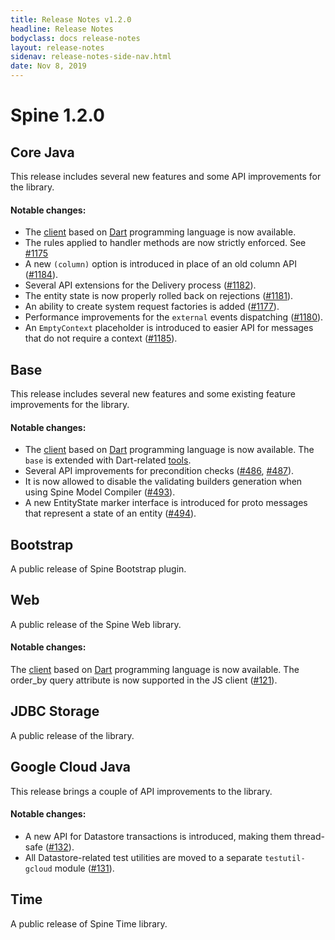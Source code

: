 ```yaml
---
title: Release Notes v1.2.0
headline: Release Notes
bodyclass: docs release-notes
layout: release-notes
sidenav: release-notes-side-nav.html
date: Nov 8, 2019
---
```


# Spine 1.2.0

## Core Java
This release includes several new features and some API improvements for the library.

#### Notable changes:

- The [client](https://github.com/SpineEventEngine/dart) based on [Dart](https://dart.dev/) 
programming language is now available.
- The rules applied to handler methods are now strictly enforced. See [#1175]({{site.core_java_repo}}/pull/1175)
- A new `(column)` option is introduced in place of an old column API ([#1184]({{site.core_java_repo}}/pull/1184)).
- Several API extensions for the Delivery process ([#1182]({{site.core_java_repo}}/pull/1182)).
- The entity state is now properly rolled back on rejections ([#1181]({{site.core_java_repo}}/pull/1181)).
- An ability to create system request factories is added ([#1177]({{site.core_java_repo}}/pull/1177)).
- Performance improvements for the `external` events dispatching ([#1180]({{site.core_java_repo}}/pull/1180)).
- An `EmptyContext` placeholder is introduced to easier API for messages that do not require a context ([#1185]({{site.core_java_repo}}/pull/1185)).

## Base
This release includes several new features and some existing feature improvements for the library.

#### Notable changes:

- The [client](https://github.com/SpineEventEngine/dart) based on [Dart](https://dart.dev/) 
programming language is now available. The `base` is extended with Dart-related [tools]({{site.base_repo}}/tree/master/tools/proto-dart-plugin).
- Several API improvements for precondition checks ([#486]({{site.base_repo}}/pull/486), [#487]({{site.base_repo}}/pull/487)).
- It is now allowed to disable the validating builders generation when using Spine Model Compiler ([#493]({{site.base_repo}}/pull/493)).
- A new EntityState marker interface is introduced for proto messages that represent a state of an entity ([#494]({{site.base_repo}}/pull/494)).

## Bootstrap
A public release of Spine Bootstrap plugin.

## Web
A public release of the Spine Web library.

#### Notable changes:

The [client](https://github.com/SpineEventEngine/dart) based on [Dart](https://dart.dev/) programming language is now available.
The order_by query attribute is now supported in the JS client ([#121]({{site.web_repo}}/pull/121)).

## JDBC Storage
A public release of the library.

## Google Cloud Java
This release brings a couple of API improvements to the library.

#### Notable changes:

- A new API for Datastore transactions is introduced, making them thread-safe ([#132]({{site.gcloud_java_repo}}/pull/132)).
- All Datastore-related test utilities are moved to a separate `testutil-gcloud` module ([#131]({{site.gcloud_java_repo}}/pull/131)).

## Time
A public release of Spine Time library.

